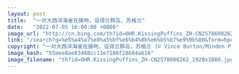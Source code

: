 ```yaml
---
layout: post
title:  "一对大西洋海雀在接吻，设得兰群岛，苏格兰"
date:   "2022-07-05 16:00:00 +0800"
image_url: "http://cn.bing.com/th?id=OHR.KissingPuffins_ZH-CN2578608262_1920x1080.jpg&rf=LaDigue_1920x1080.jpg&pid=hp"
link: "/search?q=%e5%a4%a7%e8%a5%bf%e6%b4%8b%e6%b5%b7%e9%9b%80&form=hpcapt&mkt=zh-cn"
copyright: "一对大西洋海雀在接吻，设得兰群岛，苏格兰 (© Vince Burton/Minden Pictures)"
image_hash: "55eee8ae83488cc11e7186f28684a616"
image_filename: "th?id=OHR.KissingPuffins_ZH-CN2578608262_1920x1080.jpg&rf=LaDigue_1920x1080.jpg&pid=hp"
---
```

